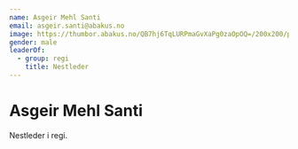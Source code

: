 ```yaml
---
name: Asgeir Mehl Santi
email: asgeir.santi@abakus.no
image: https://thumbor.abakus.no/QB7hj6TqLURPmaGvXaPg0zaOpOQ=/200x200/profil_kA08Ek9.jpg
gender: male
leaderOf:
  - group: regi
    title: Nestleder
---
```


# Asgeir Mehl Santi

Nestleder i regi.
